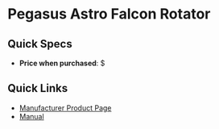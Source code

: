 # Pegasus Astro Falcon Rotator

## Quick Specs

- **Price when purchased**: $

## Quick Links

- [Manufacturer Product Page](https://pegasusastro.com/products/falcon-rotator/)
- <a href="../manuals/Falcon-Rotator-manual.pdf" target="_blank">Manual</a>
